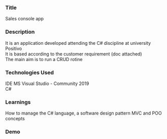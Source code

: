 ### __Title__ 

Sales console app

### __Description__

It is an application developed attending the C# discipline at university Positivo </br>
It is based according to the customer requirement (doc attached)</br>
The main aim is to run a CRUD rotine 

### __Technologies Used__

IDE MS Visual Studio - Community 2019</br>
C#

### __Learnings__

How to manage the C# language, a software design pattern MVC and POO concepts

### __Demo__

